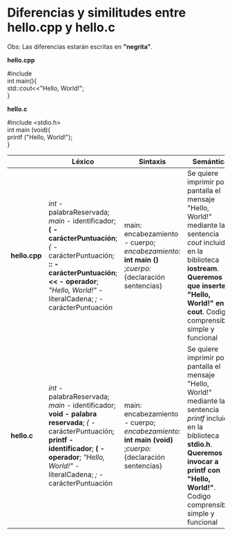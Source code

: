 # Diferencias y similitudes entre hello.cpp y hello.c 
  
Obs: Las diferencias estarán escritas en **"negrita"**.
  
**hello.cpp** 

#include <iostream>  
int main(){  
	std::cout<<"Hello, World!";  
}  

**hello.c**  

#include <stdio.h>  
int main (void){  
	printf ("Hello, World!");  
}
  
  
|| Léxico | Sintaxis | Semántica |
|--|--|--|--|  
|**hello.cpp**|*int* - palabraReservada; *main* - identificador; **( - carácterPuntuación**; *{* - carácterPuntuación; **:: - carácterPuntuación**; **<< - operador**; *"Hello, World!"* - literalCadena; *;* - carácterPuntuación| main: encabezamiento - cuerpo; *encabezamiento:* **int main ()** ;*cuerpo:* {declaración sentencias} |Se quiere imprimir por pantalla el mensaje "Hello, World!" mediante la sentencia *cout* incluida en la biblioteca **iostream**. **Queremos que inserte "Hello, World!" en cout**. Codigo comprensible, simple y funcional|  
|**hello.c**|*int* - palabraReservada; *main* - identificador; **void - palabra reservada**; *{* - carácterPuntuación; **printf -identificador**; **( - operador**; *"Hello, World!"* - literalCadena; *;* - carácterPuntuación| main: encabezamiento - cuerpo; *encabezamiento:* **int main (void)** ;*cuerpo:* {declaración sentencias} |Se quiere imprimir por pantalla el mensaje "Hello, World!" mediante la sentencia *printf* incluida en la biblioteca **stdio.h**. **Queremos invocar a printf con "Hello, World!"**. Codigo comprensible, simple y funcional|
